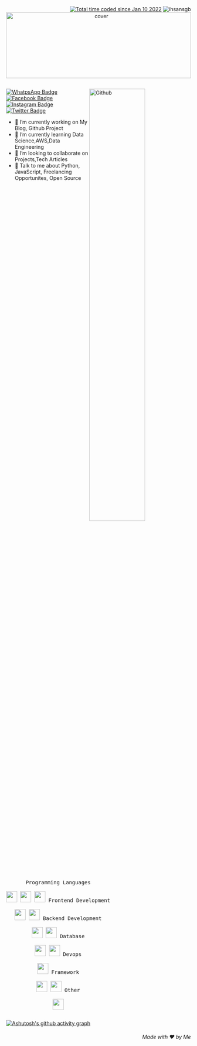 <div align="right">
  <a href="https://wakatime.com/@621c6d6b-c5d8-477d-be7c-ba795b482ae2"><img src="https://wakatime.com/badge/user/621c6d6b-c5d8-477d-be7c-ba795b482ae2.svg" alt="Total time coded since Jan 10 2022" /></a>
  <img src="https://komarev.com/ghpvc/?username=ihsansgb&label=Profile%20views&color=0e75b6&style=flat" alt="ihsansgb" />
</div>

<div align="center">
<img width="100%" height = "180px" src="https://i.imgur.com/kx2eopf.png" alt="cover" />
</div>

## 
<img width="55%" align="right" alt="Github" src="https://github-readme-streak-stats.herokuapp.com/?user=isanbayo" alt="isanbayo" />

[![WhatpsApp Badge](https://img.shields.io/badge/-WhatsApp-2cee00?style=flat&logo=whatsapp&logoColor=white&link=https://wa.me/628975767944/)](https://wa.me/628975767944/)
[![Facebook Badge](https://img.shields.io/badge/-Ihsan-blue?style=flat&logo=facebook&logoColor=white&link=https://facebook.com/sanzyourbae/)](https://www.facebook.com/sanzyourbae/)
[![Instagram Badge](https://img.shields.io/badge/-isanbayo-red?style=flat&logo=instagram&logoColor=white&link=https://ig.com/isanbayo/)](https://ig.com/isanbayo/)
[![Twitter Badge](https://img.shields.io/badge/-isanbayo-00acee?style=flat&logo=twitter&logoColor=white&link=https://twitter.com/isanbayo/)](https://www.twitter.com/isanbayo/)


- 🔭 I’m currently working on My Blog, Github Project
- 🌱 I’m currently learning Data Science,AWS,Data Engineering 
- 👯 I’m looking to collaborate on Projects,Tech Articles 
- 💬 Talk to me about Python, JavaScript, Freelancing Opportunites, Open Source
## 

<p style="display: inline-block;" align="center">
  <kbd>
    <kbd>Programming Languages</kbd>
    <br>
    <br>
    <img width="30px" src="https://cdn.jsdelivr.net/gh/devicons/devicon/icons/javascript/javascript-original.svg" />
    <img width="30px" src="https://cdn.jsdelivr.net/gh/devicons/devicon/icons/php/php-original.svg" />
    <img width="30px" src="https://cdn.jsdelivr.net/gh/devicons/devicon/icons/python/python-original.svg" />
  </kbd>
  <kbd>
    <kbd>Frontend Development</kbd>
    <br>
    <br>
    <img width="30px" src="https://cdn.jsdelivr.net/gh/devicons/devicon/icons/html5/html5-original.svg" /> 
    <img width="30px" src="https://cdn.jsdelivr.net/gh/devicons/devicon/icons/bootstrap/bootstrap-original.svg" />
  </kbd>
  <kbd>
    <kbd>Backend Development</kbd>
    <br>
    <br>
    <img width="30px" src="https://cdn.jsdelivr.net/gh/devicons/devicon/icons/nodejs/nodejs-original.svg" />
    <img width="30px" src="https://cdn.jsdelivr.net/gh/devicons/devicon/icons/nginx/nginx-original.svg" />
  </kbd>
  <kbd>
    <kbd>Database</kbd>
    <br>
    <br>
    <img width="30px" src="https://cdn.jsdelivr.net/gh/devicons/devicon/icons/mysql/mysql-original-wordmark.svg" />
    <img width="30px" src="https://cdn.jsdelivr.net/gh/devicons/devicon/icons/oracle/oracle-original.svg" />
  </kbd>
  <kbd>
    <kbd>Devops</kbd>
    <br>
    <br>
    <img width="30px" src="https://cdn.jsdelivr.net/gh/devicons/devicon/icons/bash/bash-original.svg" />
  </kbd>
  <kbd>
    <kbd>Framework</kbd>
    <br>
    <br>
    <img width="30px" src="https://cdn.jsdelivr.net/gh/devicons/devicon/icons/laravel/laravel-plain-wordmark.svg" />
    <img width="30px" src="https://cdn.jsdelivr.net/gh/devicons/devicon/icons/codeigniter/codeigniter-plain-wordmark.svg" />
  </kbd>
  <kbd>
    <kbd>Other</kbd>
    <br>
    <br>
    <img width="30px" src="https://cdn.jsdelivr.net/gh/devicons/devicon/icons/git/git-original-wordmark.svg" />
  </kbd>
</p>

[![Ashutosh's github activity graph](https://activity-graph.herokuapp.com/graph?username=ihsansgb&bg_color=fffff0&color=708090&line=24292e&point=24292e&area=true&hide_border=true)](https://github.com/ihsansgb/)

<h6 align="right">Made with ❤️ by Me</h6>
